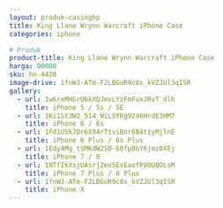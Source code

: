 ```yaml
---
layout: produk-casinghp
title: King Llane Wrynn Warcraft iPhone Case
categories: iphone

# Produk
product-title: King Llane Wrynn Warcraft iPhone Case
harga: 90000
sku: hn-4428
image-drive: 1fnWJ-ATm-F2LBGuR9c8s_kVZJUl3qISR
gallery:
  - url: 1wKrxMHGrU6kXQJmvLYzFmFuxJRvT_dlh
    title: iPhone 5 / 5s / SE
  - url: 1Ki1St3W2_514_WiL5YRg9246HrdE3HM7
    title: iPhone 6 / 6s
  - url: 1Fd1U5k7Dr6X94rTtviBnr6B4tiyMjlnE
    title: iPhone 6 Plus / 6s Plus
  - url: 1Edy4Mg_tSMKdW2SO-E0fp0bY6jmz0XEj
    title: iPhone 7 / 8
  - url: 1NTfIkXsjUAsrj2eo5EsEaofP80UQOLsM
    title: iPhone 7 Plus / 8 Plus
  - url: 1fnWJ-ATm-F2LBGuR9c8s_kVZJUl3qISR
    title: iPhone X
---
```


